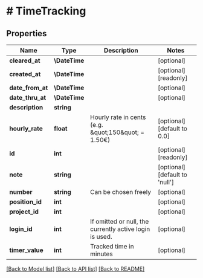 # # TimeTracking

## Properties

Name | Type | Description | Notes
------------ | ------------- | ------------- | -------------
**cleared_at** | **\DateTime** |  | [optional]
**created_at** | **\DateTime** |  | [optional] [readonly]
**date_from_at** | **\DateTime** |  | [optional]
**date_thru_at** | **\DateTime** |  | [optional]
**description** | **string** |  |
**hourly_rate** | **float** | Hourly rate in cents (e.g. \&quot;150\&quot; &#x3D; 1.50€) | [optional] [default to 0.0]
**id** | **int** |  | [optional] [readonly]
**note** | **string** |  | [optional] [default to 'null']
**number** | **string** | Can be chosen freely | [optional]
**position_id** | **int** |  | [optional]
**project_id** | **int** |  | [optional]
**login_id** | **int** | If omitted or null, the currently active login is used. | [optional]
**timer_value** | **int** | Tracked time in minutes | [optional]

[[Back to Model list]](../../README.md#models) [[Back to API list]](../../README.md#endpoints) [[Back to README]](../../README.md)
